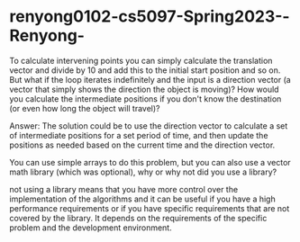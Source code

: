 # renyong0102-cs5097-Spring2023--Renyong-
To calculate intervening points you can simply calculate the translation vector and divide by 10 and add this to the initial start position and so on. But what if the loop iterates indefinitely and the input is a direction vector (a vector that simply shows the direction the object is moving)? How would you calculate the intermediate positions if you don't know the destination (or even how long the object will travel)?

Answer: The solution could be to use the direction vector to calculate a set of intermediate positions for a set period of time, and then update the positions as needed based on the current time and the direction vector.


You can use simple arrays to do this problem, but you can also use a vector math library (which was optional), why or why not did you use a library?

not using a library means that you have more control over the implementation of the algorithms and it can be useful if you have a high performance requirements or if you have specific requirements that are not covered by the library.
It depends on the requirements of the specific problem and the development environment.
